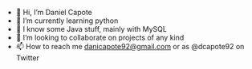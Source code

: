 - 👋 Hi, I’m Daniel Capote
- 👀 I’m currently learning python
- 🌱 I know some Java stuff, mainly with MySQL
- 💞️ I’m looking to collaborate on projects of any kind
- 📫 How to reach me danicapote92@gmail.com or as @dcapote92 on Twitter

<!---
DarVion92/DarVion92 is a ✨ special ✨ repository because its `README.md` (this file) appears on your GitHub profile.
You can click the Preview link to take a look at your changes.
--->
